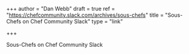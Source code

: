 +++
author = "Dan Webb"
draft = true
ref = "https://chefcommunity.slack.com/archives/sous-chefs"
title = "Sous-Chefs on Chef Community Slack"
type = "link"

+++

Sous-Chefs on Chef Community Slack
